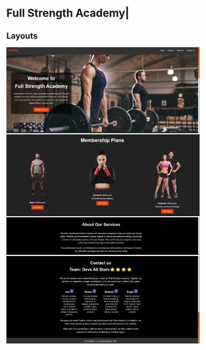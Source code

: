 # Full Strength Academy|

## Layouts 

![alt text](src/components/img/image.png)
![alt text](src/components/img/image-1.png)
![alt text](src/components/img/image-2.png)
![alt text](src/components/img/image-3.png)